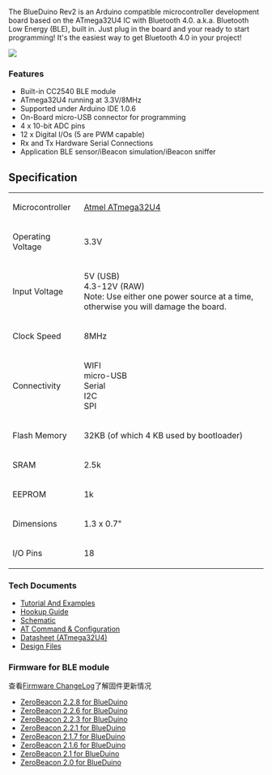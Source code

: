 The BlueDuino Rev2 is an Arduino compatible microcontroller development
board based on the ATmega32U4 IC with Bluetooth 4.0. a.k.a. Bluetooth
Low Energy (BLE), built in. Just plug in the board and your ready to
start programming\! It's the easiest way to get Bluetooth 4.0 in your
project\!

<img src="https://i1.aprbrother.com/blueduino_2.jpg-640.jpg">

### Features

  - Built-in CC2540 BLE module
  - ATmega32U4 running at 3.3V/8MHz
  - Supported under Arduino IDE 1.0.6
  - On-Board micro-USB connector for programming
  - 4 x 10-bit ADC pins
  - 12 x Digital I/Os (5 are PWM capable)
  - Rx and Tx Hardware Serial Connections
  - Application BLE sensor/iBeacon simulation/iBeacon sniffer

## Specification

<table>
<tbody>
<tr class="odd">
<td><p>Microcontroller</p></td>
<td><p><a href="http://www.atmel.com/devices/atmega32u4.aspx">Atmel ATmega32U4</a></p></td>
</tr>
<tr class="even">
<td><p>Operating Voltage</p></td>
<td><p>3.3V</p></td>
</tr>
<tr class="odd">
<td><p>Input Voltage</p></td>
<td><p>5V (USB)<br />
4.3-12V (RAW)<br />
Note: Use either one power source at a time, otherwise you will damage the board.</p></td>
</tr>
<tr class="even">
<td><p>Clock Speed</p></td>
<td><p>8MHz</p></td>
</tr>
<tr class="odd">
<td><p>Connectivity</p></td>
<td><p>WIFI<br />
micro-USB<br />
Serial<br />
I2C<br />
SPI</p></td>
</tr>
<tr class="even">
<td><p>Flash Memory</p></td>
<td><p>32KB (of which 4 KB used by bootloader)</p></td>
</tr>
<tr class="odd">
<td><p>SRAM</p></td>
<td><p>2.5k</p></td>
</tr>
<tr class="even">
<td><p>EEPROM</p></td>
<td><p>1k</p></td>
</tr>
<tr class="odd">
<td><p>Dimensions</p></td>
<td><p>1.3 x 0.7&quot;</p></td>
</tr>
<tr class="even">
<td><p>I/O Pins</p></td>
<td><p>18</p></td>
</tr>
<tr class="odd">
</tr>
</tbody>
</table>

### Tech Documents

- [Tutorial And Examples](BlueDuino_Rev2_Tutorial.md)
- [Hookup Guide](BlueDuino_Rev2_Hookup_Guide.md)
- [Schematic](https://github.com/AprilBrother/BlueDuino/raw/master/docs/schematic/blueduino-r2.pdf)
- [AT Command & Configuration](ZeroBeacon.md)
- [Datasheet (ATmega32U4)](http://dlnmh9ip6v2uc.cloudfront.net/datasheets/Dev/Arduino/Boards/ATMega32U4.pdf)
- [Design Files](https://github.com/AprilBrother/BlueDuino)

### Firmware for BLE module

查看[Firmware ChangeLog](ZeroBeacon.md#ChangeLog)了解固件更新情况 

- [ZeroBeacon 2.2.8 for BlueDuino](https://i1.aprbrother.com/zerobeacon-ebl-2.2.8.bin)
- [ZeroBeacon 2.2.6 for BlueDuino](https://i1.aprbrother.com/zerobeacon-ebl-2.2.6.bin)
- [ZeroBeacon 2.2.3 for BlueDuino](https://i1.aprbrother.com/zerobeacon-ebl-2.2.3.bin)
- [ZeroBeacon 2.2.1 for BlueDuino](https://i1.aprbrother.com/zerobeacon-ebl-2.2.1.bin)
- [ZeroBeacon 2.1.7 for BlueDuino](https://i1.aprbrother.com/zerobeacon-ebl-2.1.7.bin)
- [ZeroBeacon 2.1.6 for BlueDuino](https://i1.aprbrother.com/zerobeacon-ebl-2.1.6.bin)
- [ZeroBeacon 2.1 for BlueDuino](https://i1.aprbrother.com/zerobeacon-ebl-2.1.bin?attname=)
- [ZeroBeacon 2.0 for BlueDuino](https://i1.aprbrother.com/zerobeacon-ebl-2.0.bin?attname=)

